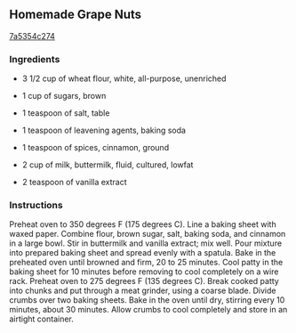 ## Homemade Grape Nuts

[7a5354c274](http://allrecipes.com/recipe/homemade-grape-nuts-2/)

### Ingredients

 - 3 1/2 cup of wheat flour, white, all-purpose, unenriched

 - 1 cup of sugars, brown

 - 1 teaspoon of salt, table

 - 1 teaspoon of leavening agents, baking soda

 - 1 teaspoon of spices, cinnamon, ground

 - 2 cup of milk, buttermilk, fluid, cultured, lowfat

 - 2 teaspoon of vanilla extract

### Instructions

Preheat oven to 350 degrees F (175 degrees C). Line a baking sheet with waxed paper. Combine flour, brown sugar, salt, baking soda, and cinnamon in a large bowl. Stir in buttermilk and vanilla extract; mix well. Pour mixture into prepared baking sheet and spread evenly with a spatula. Bake in the preheated oven until browned and firm, 20 to 25 minutes. Cool patty in the baking sheet for 10 minutes before removing to cool completely on a wire rack. Preheat oven to 275 degrees F (135 degrees C). Break cooked patty into chunks and put through a meat grinder, using a coarse blade. Divide crumbs over two baking sheets. Bake in the oven until dry, stirring every 10 minutes, about 30 minutes. Allow crumbs to cool completely and store in an airtight container.